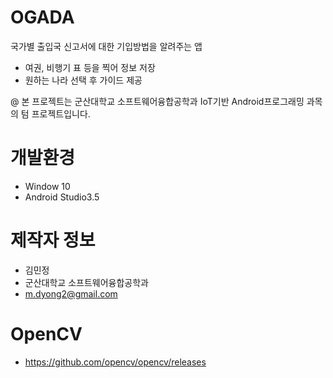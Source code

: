 # OGADA

국가별 출입국 신고서에 대한 기입방법을 알려주는 앱
- 여권, 비행기 표 등을 찍어 정보 저장
- 원하는 나라 선택 후 가이드 제공

@ 본 프로젝트는 군산대학교 소프트웨어융합공학과 IoT기반 Android프로그래밍 과목의 텀 프로젝트입니다.


# 개발환경

* Window 10
* Android Studio3.5

# 제작자 정보

* 김민정
* 군산대학교 소프트웨어융합공학과
* m.dyong2@gmail.com

#  OpenCV
* https://github.com/opencv/opencv/releases
